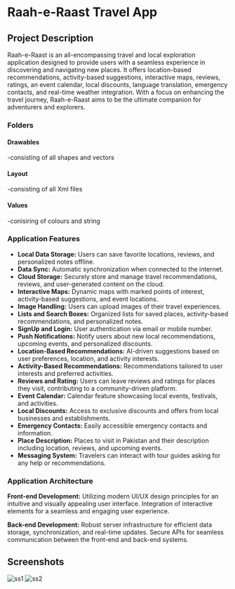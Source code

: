 # Raah-e-Raast Travel App

## Project Description

Raah-e-Raast is an all-encompassing travel and local exploration application designed to provide users with a seamless experience in discovering and navigating new places. It offers location-based recommendations, activity-based suggestions, interactive maps, reviews, ratings, an event calendar, local discounts, language translation, emergency contacts, and real-time weather integration. With a focus on enhancing the travel journey, Raah-e-Raast aims to be the ultimate companion for adventurers and explorers.

### Folders
#### Drawables
-consisting of all shapes and vectors 
#### Layout 
-consisting of all Xml files
#### Values 
-conisiring of colours and string


### Application Features

- **Local Data Storage:** Users can save favorite locations, reviews, and personalized notes offline.
- **Data Sync:** Automatic synchronization when connected to the internet.
- **Cloud Storage:** Securely store and manage travel recommendations, reviews, and user-generated content on the cloud.
- **Interactive Maps:** Dynamic maps with marked points of interest, activity-based suggestions, and event locations.
- **Image Handling:** Users can upload images of their travel experiences.
- **Lists and Search Boxes:** Organized lists for saved places, activity-based recommendations, and personalized notes.
- **SignUp and Login:** User authentication via email or mobile number.
- **Push Notifications:** Notify users about new local recommendations, upcoming events, and personalized discounts.
- **Location-Based Recommendations:** AI-driven suggestions based on user preferences, location, and activity interests.
- **Activity-Based Recommendations:** Recommendations tailored to user interests and preferred activities.
- **Reviews and Rating:** Users can leave reviews and ratings for places they visit, contributing to a community-driven platform.
- **Event Calendar:** Calendar feature showcasing local events, festivals, and activities.
- **Local Discounts:** Access to exclusive discounts and offers from local businesses and establishments.
- **Emergency Contacts:** Easily accessible emergency contacts and information.
- **Place Description:** Places to visit in Pakistan and their description including location, reviews, and upcoming events.
- **Messaging System:** Travelers can interact with tour guides asking for any help or recommendations.

### Application Architecture

**Front-end Development:** Utilizing modern UI/UX design principles for an intuitive and visually appealing user interface. Integration of interactive elements for a seamless and engaging user experience.

**Back-end Development:** Robust server infrastructure for efficient data storage, synchronization, and real-time updates. Secure APIs for seamless communication between the front-end and back-end systems.

## Screenshots

![ss1](https://github.com/mahamkhurram/Raah-e-Raast/assets/102586527/61d09db0-c3b2-4fc1-be6b-45ce02a237c4)
![ss2](https://github.com/mahamkhurram/Raah-e-Raast/assets/102586527/33bb0188-61bc-4b62-bbc3-9d30432bfb5a)

